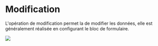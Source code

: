 # **Modification**

L'opération de modification permet la de modifier les données, elle est généralement réalisée en configurant le bloc de formulaire.

![](https://static-docs.nocobase.com/9b412840521b7ae6d5c5f0372df2f349.png)
